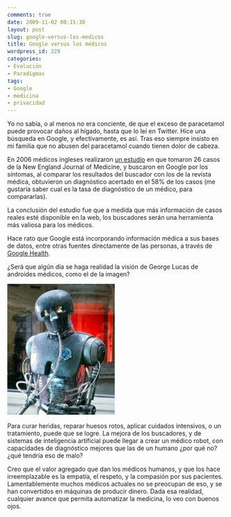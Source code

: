 ```yaml
---
comments: true
date: 2009-11-02 00:15:38
layout: post
slug: google-versus-los-medicos
title: Google versus los médicos
wordpress_id: 229
categories:
- Evolución
- Paradigmas
tags:
- Google
- medicina
- privacidad
---
```


Yo no sabía, o al menos no era conciente, de que el exceso de paracetamol puede provocar daños al hígado, hasta que lo leí en Twitter. Hice una búsqueda en Google, y efectivamente, es así. Tras eso siempre insisto en mi familia que no abusen del paracetamol cuando tienen dolor de cabeza.

En 2006 médicos ingleses realizaron [un estudio](http://www.bmj.com/cgi/content/abstract/bmj.39003.640567.AEv1) en que tomaron 26 casos de la New England Journal of Medicine, y buscaron en Google por los síntomas, al comparar los resultados del buscador con los de la revista médica, obtuvieron un diagnóstico acertado en el 58% de los casos (me gustaría saber cual es la tasa de diagnóstico de un médico, para compararlas).

La conclusión del estudio fue que a medida que más información de casos reales esté disponible en la web, los buscadores serán una herramienta más valiosa para los médicos.

Hace rato que Google está incorporando información médica a sus bases de datos, entre otras fuentes directamente de las personas, a través de [Google Health](http://www.google.com/health).

¿Será que algún día se haga realidad la visión de George Lucas de androides médicos, como el de la imagen?

![21b-medical-droid-247x300.jpg](21b-medical-droid-247x300.jpg)

Para curar heridas, reparar huesos rotos, aplicar cuidados intensivos, o un tratamiento, puede que se logre. La mejora de los buscadores, y de sistemas de inteligencia artificial puede llegar a crear un médico robot, con capacidades de diagnóstico mejores que las de un humano ¿por qué no? ¿qué tendría eso de malo?

Creo que  el valor agregado que dan los médicos humanos, y que los hace irreemplazable es la empatía, el respeto, y la compasión por sus pacientes. Lamentablemente muchos médicos actuales no se preocupan de eso, y se han convertidos en máquinas de producir dinero. Dada esa realidad, cualquier avance que permita automatizar la medicina, lo veo  con buenos ojos.



